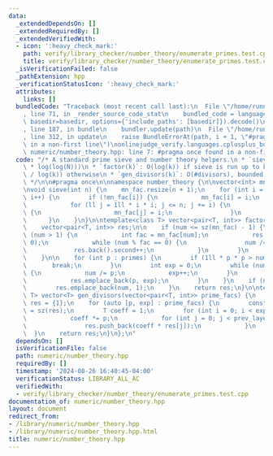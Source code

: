 ```yaml
---
data:
  _extendedDependsOn: []
  _extendedRequiredBy: []
  _extendedVerifiedWith:
  - icon: ':heavy_check_mark:'
    path: verify/library_checker/number_theory/enumerate_primes.test.cpp
    title: verify/library_checker/number_theory/enumerate_primes.test.cpp
  _isVerificationFailed: false
  _pathExtension: hpp
  _verificationStatusIcon: ':heavy_check_mark:'
  attributes:
    links: []
  bundledCode: "Traceback (most recent call last):\n  File \"/home/runner/.local/lib/python3.10/site-packages/onlinejudge_verify/documentation/build.py\"\
    , line 71, in _render_source_code_stat\n    bundled_code = language.bundle(stat.path,\
    \ basedir=basedir, options={'include_paths': [basedir]}).decode()\n  File \"/home/runner/.local/lib/python3.10/site-packages/onlinejudge_verify/languages/cplusplus.py\"\
    , line 187, in bundle\n    bundler.update(path)\n  File \"/home/runner/.local/lib/python3.10/site-packages/onlinejudge_verify/languages/cplusplus_bundle.py\"\
    , line 312, in update\n    raise BundleErrorAt(path, i + 1, \"#pragma once found\
    \ in a non-first line\")\nonlinejudge_verify.languages.cplusplus_bundle.BundleErrorAt:\
    \ numeric/number_theory.hpp: line 7: #pragma once found in a non-first line\n"
  code: "/* A standard prime sieve and number theory helpers.\n * `sieve(N)`: O(N\
    \ * log(log(N)))\n * `factor(k)`: O(log(k)) if sieve is run up to k, O(sqrt(k)\
    \ / log(k)) otherwise\n * `gen_divisors(k)`: O(#divisors), bounded by ~cbrt(k)\n\
    \ */\n\n#pragma once\n\nnamespace number_theory {\n\nvector<int> mn_fac, primes;\n\
    \nvoid sieve(int n) {\n    mn_fac.resize(n + 1);\n    for (int i = 2; i <= n;\
    \ i++) {\n        if (!mn_fac[i]) {\n            mn_fac[i] = i;\n            primes.push_back(i);\n\
    \            for (ll j = 1ll * i * i; j <= n; j += i) {\n                if (!mn_fac[j])\
    \ {\n                    mn_fac[j] = i;\n                }\n            }\n  \
    \      }\n    }\n}\n\ntemplate<class T> vector<pair<T, int>> factor(T num) {\n\
    \    vector<pair<T, int>> res;\n\n    if (num <= sz(mn_fac) - 1) {\n        while\
    \ (num > 1) {\n            int fac = mn_fac[num];\n            res.emplace_back(fac,\
    \ 0);\n            while (num % fac == 0) {\n                num /= fac;\n   \
    \             res.back().second++;\n            }\n        }\n        return res;\n\
    \    }\n\n    for (int p : primes) {\n        if (1ll * p * p > num) {\n     \
    \       break;\n        }\n        int exp = 0;\n        while (num % p == 0)\
    \ {\n            num /= p;\n            exp++;\n        }\n        if (exp) {\n\
    \            res.emplace_back(p, exp);\n        }\n    }\n    if (num > 1) {\n\
    \        res.emplace_back(num, 1);\n    }\n    return res;\n}\n\ntemplate<class\
    \ T> vector<T> gen_divisors(vector<pair<T, int>> prime_facs) {\n    vector<T>\
    \ res = {1};\n    for (auto [p, exp] : prime_facs) {\n        const int prev_layer\
    \ = sz(res);\n        T coeff = 1;\n        for (int i = 0; i < exp; i++) {\n\
    \            coeff *= p;\n            for (int j = 0; j < prev_layer; j++) {\n\
    \                res.push_back(coeff * res[j]);\n            }\n        }\n  \
    \  }\n    return res;\n}\n};\n"
  dependsOn: []
  isVerificationFile: false
  path: numeric/number_theory.hpp
  requiredBy: []
  timestamp: '2024-08-26 16:40:45-04:00'
  verificationStatus: LIBRARY_ALL_AC
  verifiedWith:
  - verify/library_checker/number_theory/enumerate_primes.test.cpp
documentation_of: numeric/number_theory.hpp
layout: document
redirect_from:
- /library/numeric/number_theory.hpp
- /library/numeric/number_theory.hpp.html
title: numeric/number_theory.hpp
---
```

